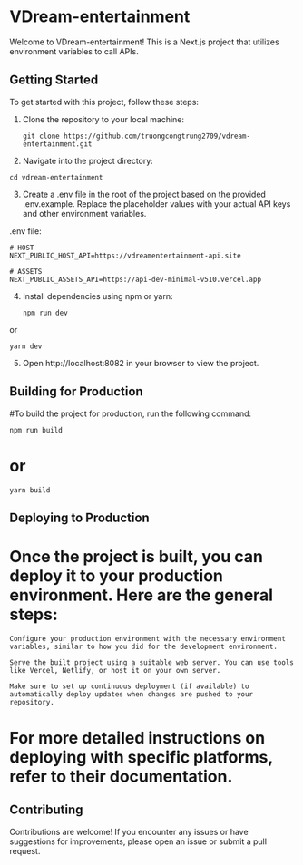 # VDream-entertainment


Welcome to VDream-entertainment! This is a Next.js project that utilizes environment variables to call APIs.


## Getting Started


To get started with this project, follow these steps:


1. Clone the repository to your local machine:
   
   `
   git clone https://github.com/truongcongtrung2709/vdream-entertainment.git
   `

2. Navigate into the project directory:
   
  `cd vdream-entertainment`

3. Create a .env file in the root of the project based on the provided .env.example. Replace the placeholder values with your actual API keys and other environment variables.

  .env file:

    # HOST
    NEXT_PUBLIC_HOST_API=https://vdreamentertainment-api.site
    
    # ASSETS
    NEXT_PUBLIC_ASSETS_API=https://api-dev-minimal-v510.vercel.app


4. Install dependencies using npm or yarn:

   `npm run dev`

  or

   `yarn dev`

5. Open http://localhost:8082 in your browser to view the project.


## Building for Production

#To build the project for production, run the following command:


  `npm run build`
  

  # or
  

  `yarn build`
  
  
## Deploying to Production
  # Once the project is built, you can deploy it to your production environment. Here are the general steps:
  
  
    Configure your production environment with the necessary environment variables, similar to how you did for the development environment.
  
    Serve the built project using a suitable web server. You can use tools like Vercel, Netlify, or host it on your own server.
  
    Make sure to set up continuous deployment (if available) to automatically deploy updates when changes are pushed to your repository.
    
  
  # For more detailed instructions on deploying with specific platforms, refer to their documentation.
  
## Contributing

  Contributions are welcome! If you encounter any issues or have suggestions for improvements, please open an issue or submit a pull request.
